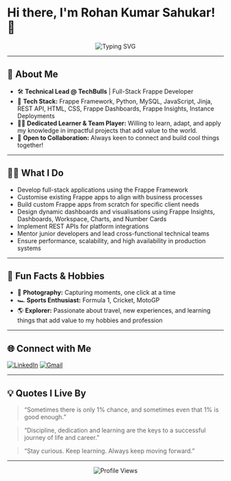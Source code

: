 <!-- Banner or Greeting -->
<h1 align="centre">Hi there, I'm Rohan Kumar Sahukar! 👋</h1>
<p align="center">
  <img src="https://readme-typing-svg.demolab.com?font=Fira+Code&pause=1000&color=F7A41D&center=true&vCenter=true&width=600&lines=Tech+Lead+at+TechBulls;Frappe+Full-Stack+Developer;Quick+Learner+%F0%9F%9A%80;Team+Player;Formula+1+Enthusiast;Photographer" alt="Typing SVG" />
</p>

---

## 🚀 About Me

- 🛠️ **Technical Lead @ TechBulls** | Full-Stack Frappe Developer
- 🌱 **Tech Stack:** Frappe Framework, Python, MySQL, JavaScript, Jinja, REST API, HTML, CSS, Frappe Dashboards, Frappe Insights, Instance Deployments
- 👨‍💻 **Dedicated Learner & Team Player:** Willing to learn, adapt, and apply my knowledge in impactful projects that add value to the world.
- 🤝 **Open to Collaboration:** Always keen to connect and build cool things together!

---

## 👨‍💻 What I Do
- Develop full-stack applications using the Frappe Framework
- Customise existing Frappe apps to align with business processes
- Build custom Frappe apps from scratch for specific client needs
- Design dynamic dashboards and visualisations using Frappe Insights, Dashboards, Workspace, Charts, and Number Cards
- Implement REST APIs for platform integrations
- Mentor junior developers and lead cross-functional technical teams
- Ensure performance, scalability, and high availability in production systems

---

## 🎯 Fun Facts & Hobbies

- 📸 **Photography:** Capturing moments, one click at a time
- 🏎️ **Sports Enthusiast:** Formula 1, Cricket, MotoGP
- 🌎 **Explorer:** Passionate about travel, new experiences, and learning things that add value to my hobbies and profession

---

## 🌐 Connect with Me

[![LinkedIn](https://img.shields.io/badge/LinkedIn-blue?logo=linkedin&logoColor=white)](https://www.linkedin.com/in/rohan-kumar-sahukar-a8485a175)
[![Gmail](https://img.shields.io/badge/Email-rohanksahukar%40gmail.com-red?logo=gmail&logoColor=white)](mailto:rohanksahukar@gmail.com)

---


## 💡 Quotes I Live By
> “Sometimes there is only 1% chance, and sometimes even that 1% is good enough.”

> “Discipline, dedication and learning are the keys to a successful journey of life and career.”

> “Stay curious. Keep learning. Always keep moving forward.”

---

<p align="center">
  <img src="https://komarev.com/ghpvc/?username=RohanRks23&label=Profile+Views&color=blue" alt="Profile Views"/>
</p>
